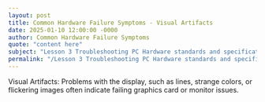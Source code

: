 ```yaml
---
layout: post
title: Common Hardware Failure Symptoms - Visual Artifacts
date: 2025-01-10 12:00:00 -0000
author: Common Hardware Failure Symptoms
quote: "content here"
subject: "Lesson 3 Troubleshooting PC Hardware standards and specifications"
permalink: "/Lesson 3 Troubleshooting PC Hardware standards and specifications/Common Hardware Failure Symptoms/Common Hardware Failure Symptoms - Visual Artifacts"
---
```


Visual Artifacts: Problems with the display, such as lines, strange colors, or flickering images often indicate failing graphics card or monitor issues.
